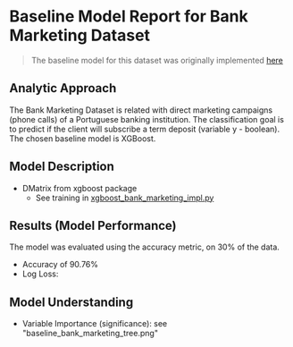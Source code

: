 # Baseline Model Report for Bank Marketing Dataset

> The baseline model for this dataset was originally implemented [here](https://www.kaggle.com/code/kevalm/xgboost-implementation-on-bank-marketing-dataset?scriptVersionId=2074012) 

## Analytic Approach
The Bank Marketing Dataset is related with direct marketing campaigns (phone calls) of a Portuguese banking institution. 
The classification goal is to predict if the client will subscribe a term deposit (variable y - boolean).
The chosen baseline model is XGBoost.

## Model Description

* DMatrix from xgboost package
	* See training in [xgboost_bank_marketing_impl.py](../../../Code/notebooks/baseline-impl-bank-marketing-dataset.ipynb)


## Results (Model Performance)
The model was evaluated using the accuracy metric, on 30% of the data.
* Accuracy of 90.76%
* Log Loss: 

## Model Understanding

* Variable Importance (significance): see "baseline_bank_marketing_tree.png"
